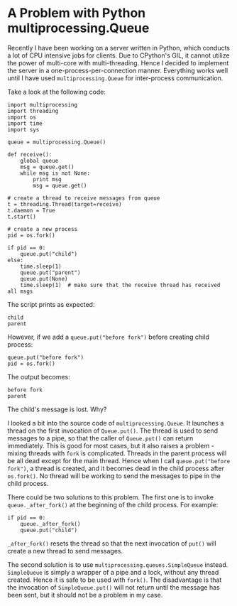 # A Problem with Python multiprocessing.Queue

Recently I have been working on a server written in Python, which conducts
a lot of CPU intensive jobs for clients. Due to CPython's GIL, it cannot
utilize the power of multi-core with multi-threading. Hence I decided to
implement the server in a one-process-per-connection manner. Everything works
well until I have used `multiprocessing.Queue` for inter-process communication.

Take a look at the following code:

    import multiprocessing
    import threading
    import os
    import time
    import sys

    queue = multiprocessing.Queue()

    def receive():
        global queue
        msg = queue.get()
        while msg is not None:
            print msg
            msg = queue.get()

    # create a thread to receive messages from queue
    t = threading.Thread(target=receive)
    t.daemon = True
    t.start()

    # create a new process
    pid = os.fork()

    if pid == 0:
        queue.put("child")
    else:
        time.sleep(1)
        queue.put("parent")
        queue.put(None)
        time.sleep(1)  # make sure that the receive thread has received all msgs

The script prints as expected:

    child
    parent

However, if we add a `queue.put("before fork")` before creating child process:

    queue.put("before fork")
    pid = os.fork()

The output becomes:

    before fork
    parent

The child's message is lost. Why?

I looked a bit into the source code of `multiprocessing.Queue`. It launches a
thread on the first invocation of `Queue.put()`. The thread is used to send
messages to a pipe, so that the caller of `Queue.put()` can return immediately.
This is good for most cases, but it also raises a problem - mixing threads with
`fork` is complicated. Threads in the parent process will be all dead except for
the main thread. Hence when I call `queue.put("before fork")`, a thread is
created, and it becomes dead in the child process after `os.fork()`. No thread
will be working to send the messages to pipe in the child process.

There could be two solutions to this problem. The first one is to invoke
`queue._after_fork()` at the beginning of the child process. For example:

    if pid == 0:
        queue._after_fork()
        queue.put("child")

`_after_fork()` resets the thread so that the next invocation of `put()`
will create a new thread to send messages.

The second solution is to use `multiprocessing.queues.SimpleQueue` instead.
`SimpleQueue` is simply a wrapper of a pipe and a lock, without any thread
created. Hence it is safe to be used with `fork()`. The disadvantage is that the
invocation of `SimpleQueue.put()` will not return until the message has been
sent, but it should not be a problem in my case.
